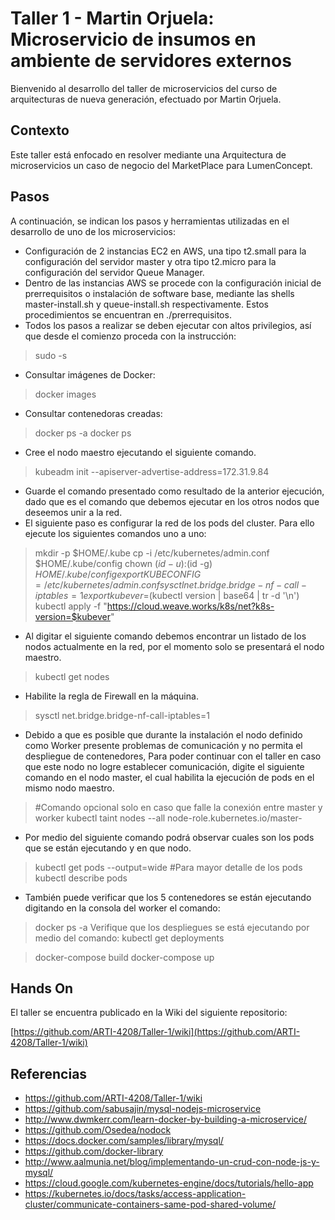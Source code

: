 # Taller 1 - Martin Orjuela: Microservicio de insumos en ambiente de servidores externos

Bienvenido al desarrollo del taller de microservicios del curso de arquitecturas de nueva generación, efectuado por Martin Orjuela.

## Contexto
Este taller está enfocado en resolver mediante una Arquitectura de microservicios un caso de negocio del MarketPlace para LumenConcept.

## Pasos
A continuación, se indican los pasos y herramientas utilizadas en el desarrollo de uno de los microservicios:

* Configuración de 2 instancias EC2 en AWS, una tipo t2.small para la configuración del servidor master y otra tipo t2.micro para la configuración del servidor Queue Manager.
* Dentro de las instancias AWS se procede con la configuración inicial de prerrequisitos o instalación de software base, mediante las shells master-install.sh y queue-install.sh respectivamente. Estos procedimientos se encuentran en ./prerrequisitos.
* Todos los pasos a realizar se deben ejecutar con altos privilegios, así que desde el comienzo proceda con la instrucción:
> sudo -s
* Consultar imágenes de Docker:
> docker images
* Consultar contenedoras creadas:
> docker ps -a 
> docker ps
* Cree el nodo maestro ejecutando el siguiente comando.
> kubeadm init --apiserver-advertise-address=172.31.9.84 
* Guarde el comando presentado como resultado de la anterior ejecución, dado que es el comando que debemos ejecutar en los otros nodos que deseemos unir a la red.
* El siguiente paso es configurar la red de los pods del cluster. Para ello ejecute los siguientes comandos uno a uno:
> mkdir -p $HOME/.kube
> cp -i /etc/kubernetes/admin.conf $HOME/.kube/config
> chown $(id -u):$(id -g) $HOME/.kube/config
> export KUBECONFIG=/etc/kubernetes/admin.conf
> sysctl net.bridge.bridge-nf-call-iptables=1
> export kubever=$(kubectl version | base64 | tr -d '\n')
> kubectl apply -f "https://cloud.weave.works/k8s/net?k8s-version=$kubever"
* Al digitar el siguiente comando debemos encontrar un listado de los nodos actualmente en la red, por el momento solo se presentará el nodo maestro.
> kubectl get nodes
* Habilite la regla de Firewall en la máquina.
> sysctl net.bridge.bridge-nf-call-iptables=1
* Debido a que es posible que durante la instalación el nodo definido como Worker presente problemas de comunicación y no permita el despliegue de contenedores, Para poder continuar con el taller en caso que este nodo no logre establecer comunicación, digite el siguiente comando en el nodo master, el cual habilita la ejecución de pods en el mismo nodo maestro.
> #Comando opcional solo en caso que falle la conexión entre master y worker 
> kubectl taint nodes --all node-role.kubernetes.io/master- 


* Por medio del siguiente comando podrá observar cuales son los pods que se están ejecutando y en que nodo.
> kubectl get pods --output=wide
> #Para mayor detalle de los pods
> kubectl describe pods
* También puede verificar que los 5 contenedores se están ejecutando digitando en la consola del worker el comando:
> docker ps -a
Verifique que los despliegues se está ejecutando por medio del comando:
> kubectl get deployments



> docker-compose build
> docker-compose up

## Hands On
El taller se encuentra publicado en la Wiki del siguiente repositorio:

[https://github.com/ARTI-4208/Taller-1/wiki](https://github.com/ARTI-4208/Taller-1/wiki)

## Referencias

* https://github.com/ARTI-4208/Taller-1/wiki
* https://github.com/sabusajin/mysql-nodejs-microservice
* http://www.dwmkerr.com/learn-docker-by-building-a-microservice/
* https://github.com/Osedea/nodock
* https://docs.docker.com/samples/library/mysql/
* https://github.com/docker-library
* http://www.aalmunia.net/blog/implementando-un-crud-con-node-js-y-mysql/
* https://cloud.google.com/kubernetes-engine/docs/tutorials/hello-app
* https://kubernetes.io/docs/tasks/access-application-cluster/communicate-containers-same-pod-shared-volume/

